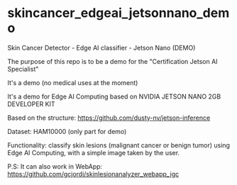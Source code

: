 # skincancer_edgeai_jetsonnano_demo
Skin Cancer Detector - Edge AI classifier - Jetson Nano (DEMO)

The purpose of this repo is to be a demo for the "Certification Jetson AI Specialist"

It's a demo (no medical uses at the moment)

It's a demo for Edge AI Computing based on NVIDIA JETSON NANO 2GB DEVELOPER KIT

Based on the structure: https://github.com/dusty-nv/jetson-inference

Dataset: HAM10000 (only part for demo)

Functionality: classify skin lesions (malignant cancer or benign tumor) using Edge AI Computing, with a simple image taken by the user.

P.S: It can also work in WebApp: https://github.com/gcjordi/skinlesionanalyzer_webapp_jgc
